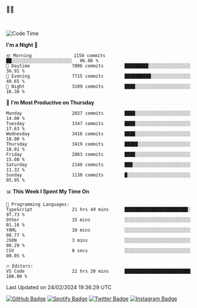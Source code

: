 ### 🤙🍺

<!-- <a href="https://github-readme-stats.vercel.app/api?username=hzak2xx&count_private=true&show_icons=true&theme=dracula">
  <img align="center" src="https://github-readme-stats.vercel.app/api?username=hzak2xx&count_private=true&show_icons=true&theme=dracula" />
</a>
</br> -->
</br>

<!--START_SECTION:waka-->
![Code Time](http://img.shields.io/badge/Code%20Time-3%2C115%20hrs%2040%20mins-blue)

**I'm a Night 🦉** 

```text
🌞 Morning                1150 commits        ██░░░░░░░░░░░░░░░░░░░░░░░   06.06 % 
🌆 Daytime                7006 commits        █████████░░░░░░░░░░░░░░░░   36.91 % 
🌃 Evening                7715 commits        ██████████░░░░░░░░░░░░░░░   40.65 % 
🌙 Night                  3109 commits        ████░░░░░░░░░░░░░░░░░░░░░   16.38 % 
```
📅 **I'm Most Productive on Thursday** 

```text
Monday                   2657 commits        ████░░░░░░░░░░░░░░░░░░░░░   14.00 % 
Tuesday                  3347 commits        ████░░░░░░░░░░░░░░░░░░░░░   17.63 % 
Wednesday                3416 commits        ████░░░░░░░░░░░░░░░░░░░░░   18.00 % 
Thursday                 3419 commits        █████░░░░░░░░░░░░░░░░░░░░   18.01 % 
Friday                   2863 commits        ████░░░░░░░░░░░░░░░░░░░░░   15.08 % 
Saturday                 2148 commits        ███░░░░░░░░░░░░░░░░░░░░░░   11.32 % 
Sunday                   1130 commits        █░░░░░░░░░░░░░░░░░░░░░░░░   05.95 % 
```


📊 **This Week I Spent My Time On** 

```text
💬 Programming Languages: 
TypeScript               21 hrs 49 mins      ████████████████████████░   97.73 % 
Other                    15 mins             ░░░░░░░░░░░░░░░░░░░░░░░░░   01.16 % 
YAML                     10 mins             ░░░░░░░░░░░░░░░░░░░░░░░░░   00.77 % 
JSON                     3 mins              ░░░░░░░░░░░░░░░░░░░░░░░░░   00.29 % 
CSV                      0 secs              ░░░░░░░░░░░░░░░░░░░░░░░░░   00.05 % 

🔥 Editors: 
VS Code                  22 hrs 20 mins      █████████████████████████   100.00 % 
```


 Last Updated on 24/02/2024 19:36:29 UTC
<!--END_SECTION:waka-->

[![GitHub Badge](https://img.shields.io/badge/GitHub-100000?style=for-the-badge&logo=github&logoColor=white)](https://github.com/hzak2xx)
[![Spotify Badge](https://img.shields.io/badge/Spotify-1ED760?&style=for-the-badge&logo=spotify&logoColor=white)](https://open.spotify.com/user/uf90s6sbbh75a1mt44clkhkvf)
[![Twitter Badge](https://img.shields.io/badge/Twitter-1DA1F2?style=for-the-badge&logo=twitter&logoColor=white)](https://twitter.com/hzak2xx)
[![Instagram Badge](https://img.shields.io/badge/Instagram-E4405F?style=for-the-badge&logo=instagram&logoColor=white)](https://www.instagram.com/hzak2xx/)
